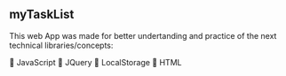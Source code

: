 ## myTaskList

This web App was made for better undertanding and practice of the next technical libraries/concepts:

&#128196; JavaScript
&#128211; JQuery
&#128211; LocalStorage
&#128296; HTML

